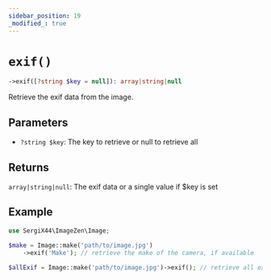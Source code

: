 ```yaml
---
sidebar_position: 19
_modified_: true
---
```


# `exif()`

```php
->exif([?string $key = null]): array|string|null
```

Retrieve the exif data from the image.

## Parameters

- `?string $key`: The key to retrieve or null to retrieve all

## Returns

`array|string|null`: The exif data or a single value if $key is set

## Example

```php
use SergiX44\ImageZen\Image;

$make = Image::make('path/to/image.jpg')
    ->exif('Make'); // retrieve the make of the camera, if available
    
$allExif = Image::make('path/to/image.jpg')->exif(); // retrieve all exif data
```
